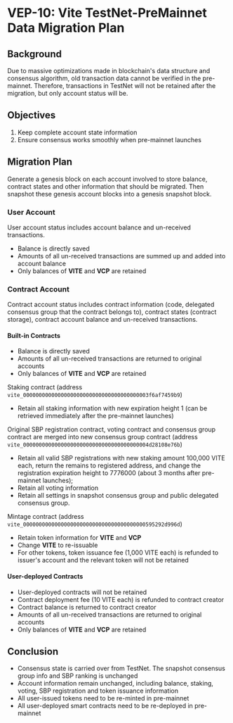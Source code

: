 # VEP-10: Vite TestNet-PreMainnet Data Migration Plan

## Background

Due to massive optimizations made in blockchain's data structure and consensus algorithm, old transaction data cannot be verified in the pre-mainnet. Therefore, transactions in TestNet will not be retained after the migration, but only account status will be.

## Objectives

1. Keep complete account state information
2. Ensure consensus works smoothly when pre-mainnet launches

## Migration Plan

Generate a genesis block on each account involved to store balance, contract states and other information that should be migrated. Then snapshot these genesis account blocks into a genesis snapshot block.

### User Account 

User account status includes account balance and un-received transactions.
* Balance is directly saved
* Amounts of all un-received transactions are summed up and added into account balance
* Only balances of **VITE** and **VCP** are retained

### Contract Account

Contract account status includes contract information (code, delegated consensus group that the contract belongs to), contract states (contract storage), contract account balance and un-received transactions.

#### Built-in Contracts

* Balance is directly saved
* Amounts of all un-received transactions are returned to original accounts
* Only balances of **VITE** and **VCP** are retained

Staking contract (address `vite_0000000000000000000000000000000000000003f6af7459b9`)
* Retain all staking information with new expiration height 1 (can be retrieved immediately after the pre-mainnet launches)

Original SBP registration contract, voting contract and consensus group contract are merged into new consensus group contract (address `vite_0000000000000000000000000000000000000004d28108e76b`)
* Retain all valid SBP registrations with new staking amount 100,000 VITE each, return the remains to registered address, and change the registration expiration height to 7776000 (about 3 months after pre-mainnet launches);
* Retain all voting information
* Retain all settings in snapshot consensus group and public delegated consensus group.

Mintage contract (address `vite_000000000000000000000000000000000000000595292d996d`)
* Retain token information for **VITE** and **VCP**
* Change **VITE** to re-issuable
* For other tokens, token issuance fee (1,000 VITE each) is refunded to issuer's account and the relevant token will not be retained

#### User-deployed Contracts

* User-deployed contracts will not be retained
* Contract deployment fee (10 VITE each) is refunded to contract creator
* Contract balance is returned to contract creator
* Amounts of all un-received transactions are returned to original accounts
* Only balances of **VITE** and **VCP** are retained

## Conclusion

* Consensus state is carried over from TestNet. The snapshot consensus group info and SBP ranking is unchanged
* Account information remain unchanged, including balance, staking, voting, SBP registration and token issuance information
* All user-issued tokens need to be re-minted in pre-mainnet
* All user-deployed smart contracts need to be re-deployed in pre-mainnet

